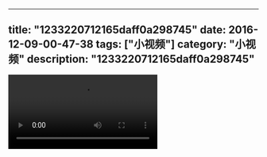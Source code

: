 
---
title: "1233220712165daff0a298745"
date: 2016-12-09-00-47-38
tags: ["小视频"]
category: "小视频"
description: "1233220712165daff0a298745"
---
<video src="http://ohtsqip0g.bkt.clouddn.com/1233220712165daff0a298745.mp4" controls="controls"></video>
